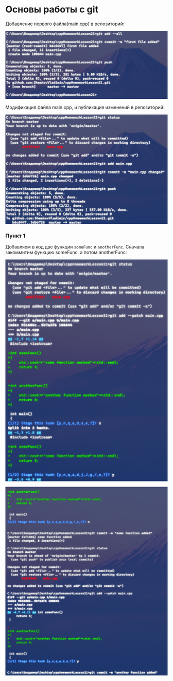 # Основы работы с git

Добавление первого файла(main.cpp) в репозиторий:

![Img](steps/step_1.png)

Модификация файла main.cpp, и публикация изменений в репозиторий:

![Img](steps/step_2.png)

### Пункт 1

Добавляем в код две функции `someFunc` и `anotherFunc`. Сначала закоммитим функцию someFunc, а потом anotherFunc:

![Img](steps/step_3.png)

![Img](steps/step_4.png)
